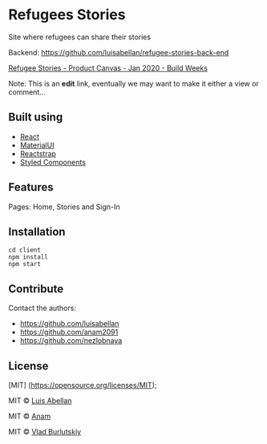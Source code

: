 
# Refugees Stories

Site where refugees can share their stories

Backend: https://github.com/luisabellan/refugee-stories-back-end



[Refugee Stories - Product Canvas - Jan 2020 - Build Weeks](https://docs.google.com/document/d/11ZJG2zr8831Q2Dzesgtmju5iIGY1WCIAU19eFfR0NRE/edit?usp=sharing)

Note: This is an **edit** link, eventually we may want to make it either a view or comment...
## Built using
- [React](https://reactjs.org/)
- [MaterialUI](https://material-ui.com/)
- [Reactstrap](https://reactstrap.github.io/)
- [Styled Components](https://styled-components.com/)




## Features
Pages: Home, Stories and Sign-In




## Installation
```  
cd client
npm install
npm start  

```



## Contribute
Contact the authors:
* https://github.com/luisabellan
* https://github.com/anam2091
* https://github.com/nezlobnaya




## License
[MIT] (https://opensource.org/licenses/MIT);

MIT © [Luis Abellan](https://github.com/luisabellan)

MIT © [Anam](https://github.com/anam2091)

MIT © [Vlad Burlutskiy](https://github.com/nezlobnaya)
